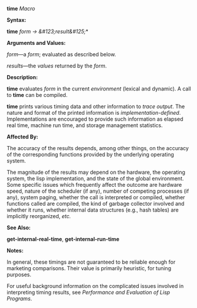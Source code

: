 **time** *Macro* 



**Syntax:** 



**time** *form → \&#123;result\&#125;*\* 



**Arguments and Values:** 



*form*—a *form*; evaluated as described below. 



*results*—the *values* returned by the *form*. 



**Description:** 



**time** evaluates *form* in the current *environment* (lexical and dynamic). A call to **time** can be compiled. 



**time** prints various timing data and other information to *trace output*. The nature and format of the printed information is *implementation-defined*. Implementations are encouraged to provide such information as elapsed real time, machine run time, and storage management statistics. 



**Affected By:** 



The accuracy of the results depends, among other things, on the accuracy of the corresponding functions provided by the underlying operating system. 



The magnitude of the results may depend on the hardware, the operating system, the lisp implementation, and the state of the global environment. Some specific issues which frequently affect the outcome are hardware speed, nature of the scheduler (if any), number of competing processes (if any), system paging, whether the call is interpreted or compiled, whether functions called are compiled, the kind of garbage collector involved and whether it runs, whether internal data structures (e.g., hash tables) are implicitly reorganized, *etc.* 







 



 



**See Also:** 



**get-internal-real-time**, **get-internal-run-time** 



**Notes:** 



In general, these timings are not guaranteed to be reliable enough for marketing comparisons. Their value is primarily heuristic, for tuning purposes. 



For useful background information on the complicated issues involved in interpreting timing results, see *Performance and Evaluation of Lisp Programs*. 



